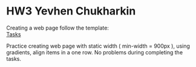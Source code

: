 # HW3 Yevhen Chukharkin



Creating a web page follow the template:   
    [Tasks]( https://www.figma.com/file/FPqIPT17MNsHjVrNgcNg4P/lesson-3?type=design&node-id=2-2&mode=design&t=1MbfK69Nrw8dsLSe-0 ) 



Practice creating web page with static width ( min-width = 900px ), using gradients, align items in a one row.
No problems during completing the tasks.